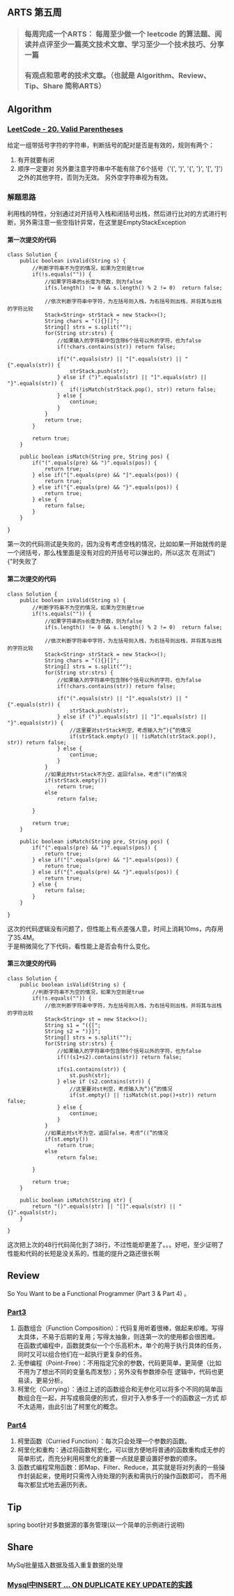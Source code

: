 ## ARTS 第五周

> ### 每周完成一个ARTS： 每周至少做一个 leetcode 的算法题、阅读并点评至少一篇英文技术文章、学习至少一个技术技巧、分享一篇
> ### 有观点和思考的技术文章。（也就是 Algorithm、Review、Tip、Share 简称ARTS）  

## Algorithm
### [LeetCode - 20. Valid Parentheses](https://leetcode.com/problems/valid-parentheses/)
给定一组带括号字符的字符串，判断括号的配对是否是有效的，规则有两个：
1. 有开就要有闭
2. 顺序一定要对
另外要注意字符串中不能有除了6个括号（'(', ')', '{', '}', '[', ']'）之外的其他字符，否则为无效。
另外空字符串视为有效。

### 解题思路
利用栈的特性，分别通过对开括号入栈和闭括号出栈，然后进行比对的方式进行判断，另外需注意一些空指针异常，在这里是EmptyStackException

#### 第一次提交的代码
```
class Solution {
    public boolean isValid(String s) {
        //判断字符串不为空的情况，如果为空则是true
        if(!s.equals("")) {
            //如果字符串的s长度为奇数，则为false
            if(s.length() != 0 && s.length() % 2 != 0)  return false;
            
            //依次判断字符串中字符，为左括号则入栈，为右括号则出栈，并将其与出栈的字符比较
            Stack<String> strStack = new Stack<>();
            String chars = "(){}[]";
            String[] strs = s.split("");
            for(String str:strs) {
                //如果输入的字符串中包含除6个括号以外的字符，也为false
                if(!chars.contains(str)) return false;
                
                if("(".equals(str) || "[".equals(str) || "{".equals(str)) {
                    strStack.push(str);
                } else if (")".equals(str) || "]".equals(str) || "}".equals(str)) {
                    if(!isMatch(strStack.pop(), str)) return false;
                } else {
                    continue;
                }
            }
            return true;
        } 
        
        return true;
    }
    
    public boolean isMatch(String pre, String pos) {
        if("(".equals(pre) && ")".equals(pos)) {
            return true;
        } else if("[".equals(pre) && "]".equals(pos)) {
            return true;
        } else if("{".equals(pre) && "}".equals(pos)) {
            return true;
        } else {
            return false;
        }
    }
               
}
```
第一次的代码测试是失败的，因为没有考虑空栈的情况，比如如果一开始就传的是一个闭括号，那么栈里面是没有对应的开括号可以弹出的，所以这次
在测试"){"时失败了

#### 第二次提交的代码
```
class Solution {
    public boolean isValid(String s) {
        //判断字符串不为空的情况，如果为空则是true
        if(!s.equals("")) {
            //如果字符串的s长度为奇数，则为false
            if(s.length() != 0 && s.length() % 2 != 0)  return false;
            
            //依次判断字符串中字符，为左括号则入栈，为右括号则出栈，并将其与出栈的字符比较
            Stack<String> strStack = new Stack<>();
            String chars = "(){}[]";
            String[] strs = s.split("");
            for(String str:strs) {
                //如果输入的字符串中包含除6个括号以外的字符，也为false
                if(!chars.contains(str)) return false;
                
                if("(".equals(str) || "[".equals(str) || "{".equals(str)) {
                    strStack.push(str);
                } else if (")".equals(str) || "]".equals(str) || "}".equals(str)) {
                    //这里要对strStack判空，考虑输入为“){”的情况
                    if(strStack.empty() || !isMatch(strStack.pop(), str)) return false;
                } else {
                    continue;
                }
            }
            //如果此时strStack不为空，返回false，考虑“((”的情况
            if(strStack.empty()) 
                return true;
            else
                return false;
            
        } 
        
        return true;
    }
    
    public boolean isMatch(String pre, String pos) {
        if("(".equals(pre) && ")".equals(pos)) {
            return true;
        } else if("[".equals(pre) && "]".equals(pos)) {
            return true;
        } else if("{".equals(pre) && "}".equals(pos)) {
            return true;
        } else {
            return false;
        }
    }
               
}
```
这次的代码逻辑没有问题了，但性能上有点差强人意，时间上消耗10ms，内存用了35.4M。  
于是稍微简化了下代码，看性能上是否会有什么变化。

#### 第三次提交的代码
```
class Solution {
    public boolean isValid(String s) {
        //判断字符串不为空的情况，如果为空则是true
        if(!s.equals("")) {
            //依次判断字符串中字符，为左括号则入栈，为右括号则出栈，并将其与出栈的字符比较
            Stack<String> st = new Stack<>();
            String s1 = "({[";
            String s2 = ")}]";
            String[] strs = s.split("");
            for(String str:strs) {
                //如果输入的字符串中包含除6个括号以外的字符，也为false
                if(!(s1+s2).contains(str)) return false;
                
                if(s1.contains(str)) {
                    st.push(str);
                } else if (s2.contains(str)) {
                    //这里要对st判空，考虑输入为“){”的情况
                    if(st.empty() || !isMatch(st.pop()+str)) return false;
                } else {
                    continue;
                }
            }
            //如果此时st不为空，返回false，考虑“((”的情况
            if(st.empty()) 
                return true;
            else
                return false;
            
        } 
        
        return true;
    }
    
    public boolean isMatch(String str) {
        return "()".equals(str) || "[]".equals(str) || "{}".equals(str);
    }
               
}
```
这次把上次的48行代码简化到了38行，不过性能却更差了。。。好吧，至少证明了性能和代码的长短是没关系的，性能的提升之路还很长啊

## Review
So You Want to be a Functional Programmer (Part 3 & Part 4) 。
### [Part3](https://medium.com/@cscalfani/so-you-want-to-be-a-functional-programmer-part-3-1b0fd14eb1a7)
1. 函数组合（Function Composition）：代码复用听着很棒，做起来却难。写得太具体，不易于后期的复用；写得太抽象，则连第一次的使用都会很困难。  
在函数式编程中，函数就类似一个个乐高积木，单个的用于执行具体的任务，同时又可以组合他们在一起执行更复杂的任务。
2. 无参编程（Point-Free）：不用指定冗余的参数，代码更简单，更简便（比如不用为了想出不同的变量名而发愁）；另外没有参数掺杂在
逻辑中，代码也更易读，更易分析。
3. 柯里化（Currying）：通过上述的函数组合和无参化可以将多个不同的简单函数组合在一起，并写成极简便的形式，但对于入参多于一个的函数这一方式
却不太适用，由此引出了柯里化的概念。

### [Part4](https://medium.com/@cscalfani/so-you-want-to-be-a-functional-programmer-part-2-7005682cec4a)
1. 柯里函数（Curried Function）：每次只会处理一个参数的函数。
2. 柯里化和重构：通过将函数柯里化，可以很方便地将普通的函数重构成无参的简单形式，而充分利用柯里化的重要一点就是要设置好参数的顺序。
3. 函数式编程常用函数：即Map、Filter、Reduce，其实就是将对列表的一些操作封装起来，使用时只需传入待处理的列表和需执行的操作函数即可，
而不用每次都显式地去遍历列表。

## Tip
spring boot针对多数据源的事务管理(以一个简单的示例进行说明)



## Share
MySql批量插入数据及插入重复数据的处理
### [Mysql中INSERT ... ON DUPLICATE KEY UPDATE的实践](https://www.jianshu.com/p/78ea17c6d190)

